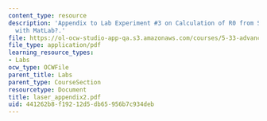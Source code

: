 ```yaml
---
content_type: resource
description: 'Appendix to Lab Experiment #3 on Calculation of R0 from Spectral Overlap
  with MatLab?.'
file: https://ol-ocw-studio-app-qa.s3.amazonaws.com/courses/5-33-advanced-chemical-experimentation-and-instrumentation-fall-2007/441262b8f19212d5db65956b7c934deb_laser_appendix2.pdf
file_type: application/pdf
learning_resource_types:
- Labs
ocw_type: OCWFile
parent_title: Labs
parent_type: CourseSection
resourcetype: Document
title: laser_appendix2.pdf
uid: 441262b8-f192-12d5-db65-956b7c934deb
---
```

